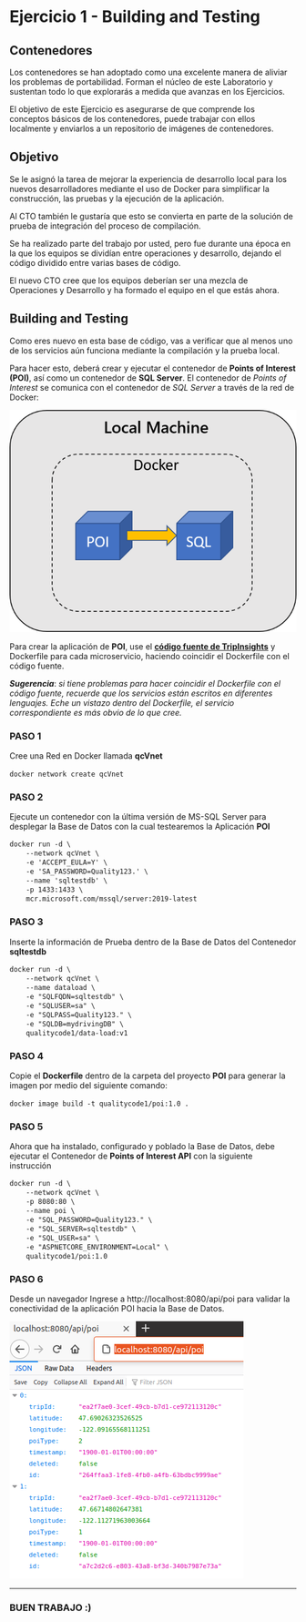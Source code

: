 # Ejercicio 1 - Building and Testing

## Contenedores

Los contenedores se han adoptado como una excelente manera de aliviar los problemas de portabilidad. Forman el núcleo de este Laboratorio y sustentan todo lo que explorarás a medida que avanzas en los Ejercicios.

El objetivo de este Ejercicio es asegurarse de que comprende los conceptos básicos de los contenedores, puede trabajar con ellos localmente y enviarlos a un repositorio de imágenes de contenedores.

## Objetivo

Se le asignó la tarea de mejorar la experiencia de desarrollo local para los nuevos desarrolladores mediante el uso de Docker para simplificar la construcción, las pruebas y la ejecución de la aplicación. 

Al CTO también le gustaría que esto se convierta en parte de la solución de prueba de integración del proceso de compilación.

Se ha realizado parte del trabajo por usted, pero fue durante una época en la que los equipos se dividían entre operaciones y desarrollo, dejando el código dividido entre varias bases de código. 

El nuevo CTO cree que los equipos deberían ser una mezcla de Operaciones y Desarrollo y ha formado el equipo en el que estás ahora.

## Building and Testing

Como eres nuevo en esta base de código, vas a verificar que al menos uno de los servicios aún funciona mediante la compilación y la prueba local.

Para hacer esto, deberá crear y ejecutar el contenedor de **Points of Interest (POI)**, así como un contenedor de **SQL Server**. El contenedor de _Points of Interest_ se comunica con el contenedor de _SQL Server_ a través de la red de Docker:

![Img2.png](https://github.com/quality-code/qc-kubernetes-containers/blob/master/Labs/Resources/Img2.png)

Para crear la aplicación de **POI**, use el **[código fuente de TripInsights](https://github.com/quality-code/qc-kubernetes-containers)** y Dockerfile para cada microservicio, haciendo coincidir el Dockerfile con el código fuente.

_**Sugerencia**_: _si tiene problemas para hacer coincidir el Dockerfile con el código fuente, recuerde que los servicios están escritos en diferentes lenguajes. Eche un vistazo dentro del Dockerfile, el servicio correspondiente es más obvio de lo que cree._

### PASO 1

Cree una Red en Docker llamada **qcVnet**

`docker network create qcVnet`

### PASO 2

Ejecute un contenedor con la última versión de MS-SQL Server para desplegar la Base de Datos con la cual testearemos la Aplicación **POI**

```
docker run -d \
    --network qcVnet \
    -e 'ACCEPT_EULA=Y' \
    -e 'SA_PASSWORD=Quality123.' \
    --name 'sqltestdb' \
    -p 1433:1433 \
    mcr.microsoft.com/mssql/server:2019-latest
```

### PASO 3

Inserte la información de Prueba dentro de la Base de Datos del Contenedor **sqltestdb**

```
docker run -d \
    --network qcVnet \
    --name dataload \
    -e "SQLFQDN=sqltestdb" \
    -e "SQLUSER=sa" \
    -e "SQLPASS=Quality123." \
    -e "SQLDB=mydrivingDB" \
    qualitycode1/data-load:v1
```
### PASO 4

Copie el **Dockerfile** dentro de la carpeta del proyecto **POI** para generar la imagen por medio del siguiente comando:

`docker image build -t qualitycode1/poi:1.0 .`

### PASO 5
Ahora que ha instalado, configurado y poblado la Base de Datos, debe ejecutar el Contenedor de **Points of Interest API** con la siguiente instrucción


```
docker run -d \
    --network qcVnet \
    -p 8080:80 \
    --name poi \
    -e "SQL_PASSWORD=Quality123." \
    -e "SQL_SERVER=sqltestdb" \
    -e "SQL_USER=sa" \
    -e "ASPNETCORE_ENVIRONMENT=Local" \
    qualitycode1/poi:1.0
```


### PASO 6

Desde un navegador Ingrese a http://localhost:8080/api/poi para validar la conectividad de la aplicación POI hacia la Base de Datos.

![Img3.png](https://github.com/quality-code/qc-kubernetes-containers/blob/master/Labs/Resources/Img3.png)

___

### BUEN TRABAJO :)
